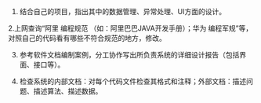 1. 结合自己的项目，指出其中的数据管理、异常处理、UI方面的设计。

2.上网查询“阿里 编程规范  （如：阿里巴巴JAVA开发手册）；华为 编程军规”等，对照自己的代码看有哪些不符合规范的地方，修改。

3. 参考软件文档编制案例，分工协作写出所负责系统的详细设计报告（包括界面、接口等）。

4. 检查系统的内部文档：对每个代码文件检查其格式和注释；外部文档：描述问题、描述算法、描述数据。
